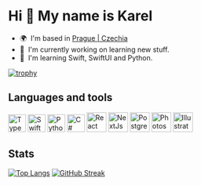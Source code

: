 Hi 👋 My name is Karel
======================

* 🌍  I'm based in <a href="https://www.google.com/maps/place/Prague/@50.0596696,14.4656239,12z" target="_blank" rel="noreferrer">Prague | Czechia</a>
* 🚀  I'm currently working on learning new stuff.
* 🧠  I'm learning Swift, SwiftUI and Python.

[![trophy](https://github-profile-trophy.vercel.app/?username=karelfh&theme=nord&margin-w=15&no-frame=true)](https://github.com/ryo-ma/github-profile-trophy)

## Languages and tools

<p align="left">
  <img src="https://raw.githubusercontent.com/danielcranney/readme-generator/main/public/icons/skills/typescript-colored.svg" width="36" height="36" alt="TypeScript" />
  <img src="https://raw.githubusercontent.com/danielcranney/readme-generator/main/public/icons/skills/swift-colored.svg" width="36" height="36" alt="Swift" />
  <img src="https://raw.githubusercontent.com/danielcranney/readme-generator/main/public/icons/skills/python-colored.svg" width="36" height="36" alt="Python" />
  <img src="https://raw.githubusercontent.com/danielcranney/readme-generator/main/public/icons/skills/csharp-colored.svg" width="36" height="36" alt="C#" />
  
  <img src="https://raw.githubusercontent.com/danielcranney/readme-generator/main/public/icons/skills/react-colored.svg" width="40" height="40" alt="React" />
  <img src="https://raw.githubusercontent.com/danielcranney/readme-generator/main/public/icons/skills/nextjs-colored.svg" width="40" height="40" alt="NextJs" />

  <img src="https://raw.githubusercontent.com/danielcranney/readme-generator/main/public/icons/skills/postgresql-colored.svg" width="40" height="40" alt="PostgreSQL" />
  
  <img src="https://raw.githubusercontent.com/danielcranney/readme-generator/main/public/icons/skills/photoshop-colored.svg" width="40" height="40" alt="Photoshop" />
  <img src="https://raw.githubusercontent.com/danielcranney/readme-generator/main/public/icons/skills/illustrator-colored.svg" width="40" height="40" alt="Illustrator" />
</p>

## Stats

[![Top Langs](https://github-readme-stats.vercel.app/api/top-langs/?username=karelfh&layout=compact&theme=nord&hide_border=true&border_radius=5&count_private=true&hide=scss)](https://github.com/anuraghazra/github-readme-stats) [![GitHub Streak](https://streak-stats.demolab.com?user=karelfh&theme=nord&hide_border=true&border_radius=5&date_format=j%20M%5B%20Y%5D)](https://git.io/streak-stats)
